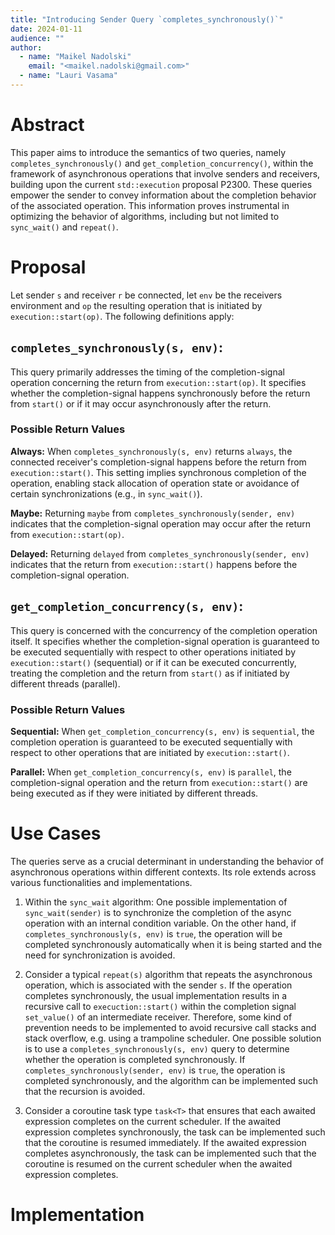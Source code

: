 ```yaml
---
title: "Introducing Sender Query `completes_synchronously()`"
date: 2024-01-11
audience: ""
author:
  - name: "Maikel Nadolski"
    email: "<maikel.nadolski@gmail.com>"
  - name: "Lauri Vasama"
---
```


# Abstract

This paper aims to introduce the semantics of two queries, namely `completes_synchronously()` and `get_completion_concurrency()`, within the framework of asynchronous operations that involve senders and receivers, building upon the current `std::execution` proposal P2300. These queries empower the sender to convey information about the completion behavior of the associated operation. This information proves instrumental in optimizing the behavior of algorithms, including but not limited to `sync_wait()` and `repeat()`.

# Proposal

Let sender `s` and receiver `r` be connected, let `env` be the receivers environment and `op` the resulting operation that is initiated by `execution::start(op)`. The following definitions apply:

## `completes_synchronously(s, env)`:

This query primarily addresses the timing of the completion-signal operation concerning the return from `execution::start(op)`. It specifies whether the completion-signal happens synchronously before the return from `start()` or if it may occur asynchronously after the return.

### Possible Return Values

**Always:** When `completes_synchronously(s, env)` returns `always`, the connected receiver's completion-signal happens before the return from `execution::start()`. This setting implies synchronous completion of the operation, enabling stack allocation of operation state or avoidance of certain synchronizations (e.g., in `sync_wait()`).

**Maybe:** Returning `maybe` from `completes_synchronously(sender, env)` indicates that the completion-signal operation may occur after the return from `execution::start(op)`.

**Delayed:** Returning `delayed` from `completes_synchronously(sender, env)` indicates that the return from `execution::start()` happens before the completion-signal operation.

## `get_completion_concurrency(s, env)`:

This query is concerned with the concurrency of the completion operation itself.
It specifies whether the completion-signal operation is guaranteed to be executed sequentially with respect to other operations initiated by `execution::start()` (sequential) or if it can be executed concurrently, treating the completion and the return from `start()` as if initiated by different threads (parallel).

### Possible Return Values

**Sequential:** When `get_completion_concurrency(s, env)` is `sequential`, the completion operation is guaranteed to be executed sequentially with respect to other operations that are initiated by `execution::start()`.

**Parallel:** When `get_completion_concurrency(s, env)` is `parallel`, the completion-signal operation and the return from `execution::start()` are being executed as if they were initiated by different threads.

# Use Cases

The queries serve as a crucial determinant in understanding the behavior of asynchronous operations within different contexts. Its role extends across various functionalities and implementations.

1. Within the `sync_wait` algorithm: One possible implementation of `sync_wait(sender)` is to synchronize the completion of the async operation with an internal condition variable. On the other hand, if `completes_synchronously(s, env)` is `true`, the operation will be completed synchronously automatically when it is being started and the need for synchronization is avoided.

2. Consider a typical `repeat(s)` algorithm that repeats the asynchronous operation, which is associated with the sender `s`.
If the operation completes synchronously, the usual implementation results in a recursive call to `execuction::start()` within the completion signal `set_value()` of an intermediate receiver. Therefore, some kind of prevention needs to be implemented to avoid recursive call stacks and stack overflow, e.g. using a trampoline scheduler.
One possible solution is to use a `completes_synchronously(s, env)` query to determine whether the operation is completed synchronously. If `completes_synchronously(sender, env)` is `true`, the operation is completed synchronously, and the algorithm can be implemented such that the recursion is avoided.

3. Consider a coroutine task type `task<T>` that ensures that each awaited expression completes on the current scheduler. If the awaited expression completes synchronously, the task can be implemented such that the coroutine is resumed immediately. If the awaited expression completes asynchronously, the task can be implemented such that the coroutine is resumed on the current scheduler when the awaited expression completes.

# Implementation

